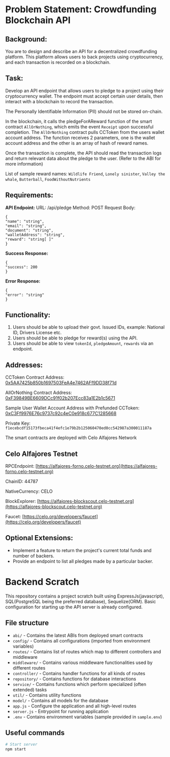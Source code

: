 # Problem Statement: Crowdfunding Blockchain API

## Background:
You are to design and describe an API for a decentralized crowdfunding platform. This platform allows users to back projects using cryptocurrency, and each transaction is recorded on a blockchain.

## Task:
Develop an API endpoint that allows users to pledge to a project using their cryptocurrency wallet. The endpoint must accept certain user details, then interact with a blockchain to record the transaction.

The Personally Identifiable Information (PII) should not be stored on-chain.

In the blockchain, it calls the pledgeForAReward function of the smart contract `AllOrNothing`, which emits the event `Receipt` upon successful completion. The `AllOrNothing` contract pulls CCToken from the users wallet account address. The function receives 2 parameters, one is the wallet account address and the other is an array of hash of reward names.

Once the transaction is complete, the API should read the transaction logs and return relevant data about the pledge to the user. (Refer to the ABI for more information)

List of sample reward names: `Wildlife Friend`, `Lonely sinister`, `Valley the whale`, `Butterball`, `FoodWithoutNutrients`

## Requirements:

**API Endpoint:**
URL: /api/pledge
Method: POST
Request Body:
```
{
"name": "string",
"email": "string",
"document": "string",
"walletAddress": "string",
"reward": "string[ ]"
}
```
**Success Response:**
```
{
"success": 200
}
```
**Error Response:**
```
{
"error": "string"
}
```

## Functionality:

1.  Users should be able to upload their govt. Issued IDs, example: National ID, Drivers License etc.
2.  Users should be able to pledge for reward(s) using the API.
3.  Users should be able to view `tokenId`, `pledgeAmount`, `rewards` via an endpoint.
    
## Addresses:

CCToken Contract Address: [0x5AA7425b850b1697503FeA4e7462AFf9DD38f71d](https://alfajores.celoscan.io/address/0x5AA7425b850b1697503FeA4e7462AFf9DD38f71d)

AllOrNothing Contract Address: [0xF39849BE6609DCc91f02b207Ecc83a1E2b1c5671](https://alfajores.celoscan.io/address/0xF39849BE6609DCc91f02b207Ecc83a1E2b1c5671)

Sample User Wallet Account Address with Prefunded CCToken: [0xC3Ff9976E76c9737c92c4eC0e918c677C1285668](https://alfajores.celoscan.io/address/0xC3Ff9976E76c9737c92c4eC0e918c677C1285668)

Private Key: `f1ecebcdf15173fbeca41f4efc1e79b2b125060470ed0cc542987a300011187a`

The smart contracts are deployed with Celo Alfajores Network  

## Celo Alfajores Testnet
RPCEndpoint: [https://alfajores-forno.celo-testnet.org](https://alfajores-forno.celo-testnet.org)

ChainID: 44787

NativeCurrency: CELO

BlockExplorer: [https://alfajores-blockscout.celo-testnet.org](https://alfajores-blockscout.celo-testnet.org)

Faucet: [https://celo.org/developers/faucet](https://celo.org/developers/faucet)

## Optional Extensions:
-   Implement a feature to return the project's current total funds and number of backers.
-   Provide an endpoint to list all pledges made by a particular backer.


# Backend Scratch

This repository contains a project scratch built using ExpressJs(javascript), SQL(PostgreSQL being the preferred database), Sequelize(ORM). Basic configuration for starting up the API server is already configured.

## File structure

- `abi/` - Contains the latest ABIs from deployed smart contracts
- `config/` - Contains all configurations (imported from environment variables)
- `routes/` - Contains list of routes which map to different controllers and middleware
- `middleware/` - Contains various middleware functionalities used by different routes
- `controller/` - Contains handler functions for all kinds of routes
- `repository/` - Contains functions for database interactions
- `service/` - Contains functions which perform specialized (often extended) tasks 
- `util/` - Contains utility functions
- `model/` - Contains all models for the database
- `app.js` - Configure the application and all high-level routes
- `server.js` - Entrypoint for running application
- `.env` - Contains environment variables (sample provided in `sample.env`)

## Useful commands

```bash
# Start server
npm start
```

